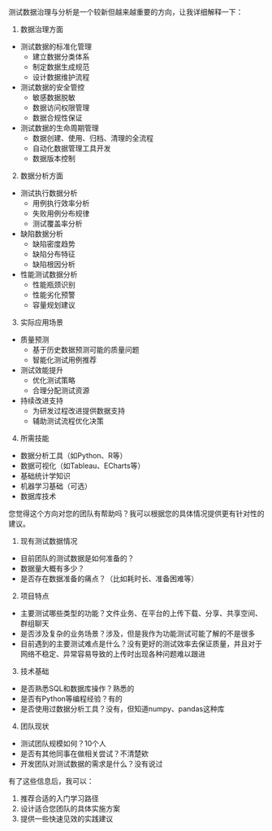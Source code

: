 测试数据治理与分析是一个较新但越来越重要的方向，让我详细解释一下：

1. 数据治理方面
- 测试数据的标准化管理
  * 建立数据分类体系
  * 制定数据生成规范
  * 设计数据维护流程
- 测试数据的安全管控
  * 敏感数据脱敏
  * 数据访问权限管理
  * 数据合规性保证
- 测试数据的生命周期管理
  * 数据创建、使用、归档、清理的全流程
  * 自动化数据管理工具开发
  * 数据版本控制

2. 数据分析方面
- 测试执行数据分析
  * 用例执行效率分析
  * 失败用例分布规律
  * 测试覆盖率分析
- 缺陷数据分析
  * 缺陷密度趋势
  * 缺陷分布特征
  * 缺陷根因分析
- 性能测试数据分析
  * 性能瓶颈识别
  * 性能劣化预警
  * 容量规划建议

3. 实际应用场景
- 质量预测
  * 基于历史数据预测可能的质量问题
  * 智能化测试用例推荐
- 测试效能提升
  * 优化测试策略
  * 合理分配测试资源
- 持续改进支持
  * 为研发过程改进提供数据支持
  * 辅助测试流程优化决策

4. 所需技能
- 数据分析工具（如Python、R等）
- 数据可视化（如Tableau、ECharts等）
- 基础统计学知识
- 机器学习基础（可选）
- 数据库技术

您觉得这个方向对您的团队有帮助吗？我可以根据您的具体情况提供更有针对性的建议。

1. 现有测试数据情况

- 目前团队的测试数据是如何准备的？
- 数据量大概有多少？
- 是否存在数据准备的痛点？（比如耗时长、准备困难等）

2. 项目特点

- 主要测试哪些类型的功能？文件业务、在平台的上传下载、分享、共享空间、群组聊天
- 是否涉及复杂的业务场景？涉及，但是我作为功能测试可能了解的不是很多
- 目前遇到的主要测试难点是什么？没有更好的测试效率去保证质量，并且对于网络不稳定、异常容易导致的上传时出现各种问题难以跟进

3. 技术基础

- 是否熟悉SQL和数据库操作？熟悉的
- 是否有Python等编程经验？有的
- 是否使用过数据分析工具？没有，但知道numpy、pandas这种库

4. 团队现状

- 测试团队规模如何？10个人
- 是否有其他同事在做相关尝试？不清楚欸
- 开发团队对测试数据的需求是什么？没有说过

有了这些信息后，我可以：

1. 推荐合适的入门学习路径
2. 设计适合您团队的具体实施方案
3. 提供一些快速见效的实践建议
